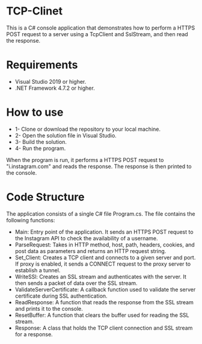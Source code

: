 # TCP-Clinet

This is a C# console application that demonstrates how to perform a HTTPS POST request to a server using a TcpClient and SslStream, and then read the response.

# Requirements
  * Visual Studio 2019 or higher.
  * .NET Framework 4.7.2 or higher.

# How to use
* 1- Clone or download the repository to your local machine.
* 2- Open the solution file in Visual Studio.
* 3- Build the solution.
* 4- Run the program.
  
When the program is run, it performs a HTTPS POST request to "i.instagram.com" and reads the response. The response is then printed to the console.

# Code Structure

The application consists of a single C# file Program.cs. The file contains the following functions:

* Main: Entry point of the application. It sends an HTTPS POST request to the Instagram API to check the availability of a username.
* ParseRequest: Takes in HTTP method, host, path, headers, cookies, and post data as parameters and returns an HTTP request string.
* Set_Client: Creates a TCP client and connects to a given server and port. If proxy is enabled, it sends a CONNECT request to the proxy server to establish a tunnel.
* WriteSSl: Creates an SSL stream and authenticates with the server. It then sends a packet of data over the SSL stream.
* ValidateServerCertificate: A callback function used to validate the server certificate during SSL authentication.
* ReadResponse: A function that reads the response from the SSL stream and prints it to the console.
* ResetBuffer: A function that clears the buffer used for reading the SSL stream.
* Response: A class that holds the TCP client connection and SSL stream for a response.

